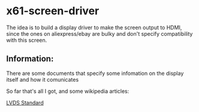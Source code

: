 # x61-screen-driver

The idea is to build a display driver to make the screen output to HDMI, since the ones on aliexpress/ebay are bulky and don't specify compatibility with this screen.

## Information:

There are some documents that specify some infomation on the display itself and how it comunicates

So far that's all I got, and some wikipedia articles:

[LVDS Standard](https://en.wikipedia.org/wiki/Low-voltage_differential_signaling)
